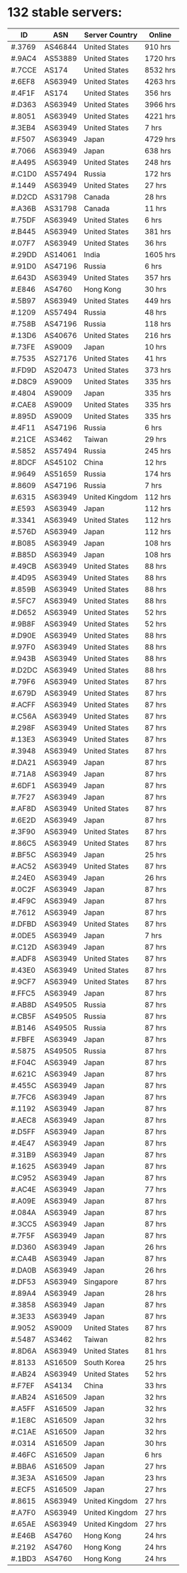 # 132 stable servers:

| ID | ASN | Server Country | Online |
| ------ | ------ | ------ | ------ |
| #.3769 | AS46844 | United States | 910 hrs |
| #.9AC4 | AS53889 | United States | 1720 hrs |
| #.7CCE | AS174 | United States | 8532 hrs |
| #.6EF8 | AS63949 | United States | 4263 hrs |
| #.4F1F | AS174 | United States | 356 hrs |
| #.D363 | AS63949 | United States | 3966 hrs |
| #.8051 | AS63949 | United States | 4221 hrs |
| #.3EB4 | AS63949 | United States | 7 hrs |
| #.F507 | AS63949 | Japan | 4729 hrs |
| #.7066 | AS63949 | Japan | 638 hrs |
| #.A495 | AS63949 | United States | 248 hrs |
| #.C1D0 | AS57494 | Russia | 172 hrs |
| #.1449 | AS63949 | United States | 27 hrs |
| #.D2CD | AS31798 | Canada | 28 hrs |
| #.A36B | AS31798 | Canada | 11 hrs |
| #.75DF | AS63949 | United States | 6 hrs |
| #.B445 | AS63949 | United States | 381 hrs |
| #.07F7 | AS63949 | United States | 36 hrs |
| #.29DD | AS14061 | India | 1605 hrs |
| #.91D0 | AS47196 | Russia | 6 hrs |
| #.643D | AS63949 | United States | 357 hrs |
| #.E846 | AS4760 | Hong Kong | 30 hrs |
| #.5B97 | AS63949 | United States | 449 hrs |
| #.1209 | AS57494 | Russia | 48 hrs |
| #.758B | AS47196 | Russia | 118 hrs |
| #.13D6 | AS40676 | United States | 216 hrs |
| #.73FE | AS9009 | Japan | 10 hrs |
| #.7535 | AS27176 | United States | 41 hrs |
| #.FD9D | AS20473 | United States | 373 hrs |
| #.D8C9 | AS9009 | United States | 335 hrs |
| #.4804 | AS9009 | Japan | 335 hrs |
| #.CAE8 | AS9009 | United States | 335 hrs |
| #.895D | AS9009 | United States | 335 hrs |
| #.4F11 | AS47196 | Russia | 6 hrs |
| #.21CE | AS3462 | Taiwan | 29 hrs |
| #.5852 | AS57494 | Russia | 245 hrs |
| #.8DCF | AS45102 | China | 12 hrs |
| #.9649 | AS51659 | Russia | 174 hrs |
| #.8609 | AS47196 | Russia | 7 hrs |
| #.6315 | AS63949 | United Kingdom | 112 hrs |
| #.E593 | AS63949 | Japan | 112 hrs |
| #.3341 | AS63949 | United States | 112 hrs |
| #.576D | AS63949 | Japan | 112 hrs |
| #.B085 | AS63949 | Japan | 108 hrs |
| #.B85D | AS63949 | Japan | 108 hrs |
| #.49CB | AS63949 | United States | 88 hrs |
| #.4D95 | AS63949 | United States | 88 hrs |
| #.859B | AS63949 | United States | 88 hrs |
| #.5FC7 | AS63949 | United States | 88 hrs |
| #.D652 | AS63949 | United States | 52 hrs |
| #.9B8F | AS63949 | United States | 52 hrs |
| #.D90E | AS63949 | United States | 88 hrs |
| #.97F0 | AS63949 | United States | 88 hrs |
| #.943B | AS63949 | United States | 88 hrs |
| #.D2DC | AS63949 | United States | 88 hrs |
| #.79F6 | AS63949 | United States | 87 hrs |
| #.679D | AS63949 | United States | 87 hrs |
| #.ACFF | AS63949 | United States | 87 hrs |
| #.C56A | AS63949 | United States | 87 hrs |
| #.298F | AS63949 | United States | 87 hrs |
| #.13E3 | AS63949 | United States | 87 hrs |
| #.3948 | AS63949 | United States | 87 hrs |
| #.DA21 | AS63949 | Japan | 87 hrs |
| #.71A8 | AS63949 | Japan | 87 hrs |
| #.6DF1 | AS63949 | Japan | 87 hrs |
| #.7F27 | AS63949 | Japan | 87 hrs |
| #.AF8D | AS63949 | United States | 87 hrs |
| #.6E2D | AS63949 | Japan | 87 hrs |
| #.3F90 | AS63949 | United States | 87 hrs |
| #.86C5 | AS63949 | United States | 87 hrs |
| #.BF5C | AS63949 | Japan | 25 hrs |
| #.AC52 | AS63949 | United States | 87 hrs |
| #.24E0 | AS63949 | Japan | 26 hrs |
| #.0C2F | AS63949 | Japan | 87 hrs |
| #.4F9C | AS63949 | Japan | 87 hrs |
| #.7612 | AS63949 | Japan | 87 hrs |
| #.DFBD | AS63949 | United States | 87 hrs |
| #.0DE5 | AS63949 | Japan | 7 hrs |
| #.C12D | AS63949 | Japan | 87 hrs |
| #.ADF8 | AS63949 | United States | 87 hrs |
| #.43E0 | AS63949 | United States | 87 hrs |
| #.9CF7 | AS63949 | United States | 87 hrs |
| #.FFC5 | AS63949 | Japan | 87 hrs |
| #.AB8D | AS49505 | Russia | 87 hrs |
| #.CB5F | AS49505 | Russia | 87 hrs |
| #.B146 | AS49505 | Russia | 87 hrs |
| #.FBFE | AS63949 | Japan | 87 hrs |
| #.5875 | AS49505 | Russia | 87 hrs |
| #.F04C | AS63949 | Japan | 87 hrs |
| #.621C | AS63949 | Japan | 87 hrs |
| #.455C | AS63949 | Japan | 87 hrs |
| #.7FC6 | AS63949 | Japan | 87 hrs |
| #.1192 | AS63949 | Japan | 87 hrs |
| #.AEC8 | AS63949 | Japan | 87 hrs |
| #.D5FF | AS63949 | Japan | 87 hrs |
| #.4E47 | AS63949 | Japan | 87 hrs |
| #.31B9 | AS63949 | Japan | 87 hrs |
| #.1625 | AS63949 | Japan | 87 hrs |
| #.C952 | AS63949 | Japan | 87 hrs |
| #.AC4E | AS63949 | Japan | 77 hrs |
| #.A09E | AS63949 | Japan | 87 hrs |
| #.084A | AS63949 | Japan | 87 hrs |
| #.3CC5 | AS63949 | Japan | 87 hrs |
| #.7F5F | AS63949 | Japan | 87 hrs |
| #.D360 | AS63949 | Japan | 26 hrs |
| #.CA4B | AS63949 | Japan | 87 hrs |
| #.DA0B | AS63949 | Japan | 26 hrs |
| #.DF53 | AS63949 | Singapore | 87 hrs |
| #.89A4 | AS63949 | Japan | 28 hrs |
| #.3858 | AS63949 | Japan | 87 hrs |
| #.3E33 | AS63949 | Japan | 87 hrs |
| #.9052 | AS9009 | United States | 87 hrs |
| #.5487 | AS3462 | Taiwan | 82 hrs |
| #.8D6A | AS63949 | United States | 81 hrs |
| #.8133 | AS16509 | South Korea | 25 hrs |
| #.AB24 | AS63949 | United States | 52 hrs |
| #.F7EF | AS4134 | China | 33 hrs |
| #.AB24 | AS16509 | Japan | 32 hrs |
| #.A5FF | AS16509 | Japan | 32 hrs |
| #.1E8C | AS16509 | Japan | 32 hrs |
| #.C1AE | AS16509 | Japan | 32 hrs |
| #.0314 | AS16509 | Japan | 30 hrs |
| #.46FC | AS16509 | Japan | 6 hrs |
| #.BBA6 | AS16509 | Japan | 27 hrs |
| #.3E3A | AS16509 | Japan | 23 hrs |
| #.ECF5 | AS16509 | Japan | 27 hrs |
| #.8615 | AS63949 | United Kingdom | 27 hrs |
| #.A7F0 | AS63949 | United Kingdom | 27 hrs |
| #.65AE | AS63949 | United Kingdom | 27 hrs |
| #.E46B | AS4760 | Hong Kong | 24 hrs |
| #.2192 | AS4760 | Hong Kong | 24 hrs |
| #.1BD3 | AS4760 | Hong Kong | 24 hrs |

